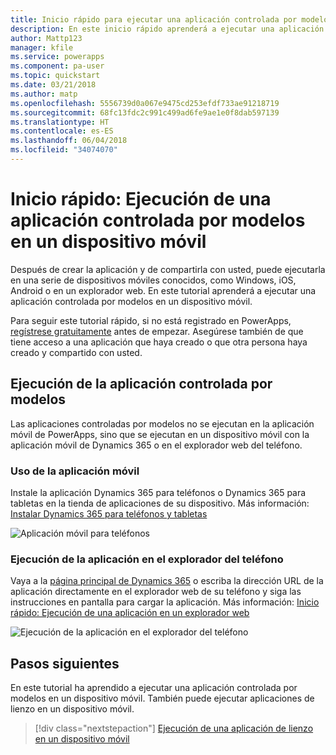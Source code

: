 ```yaml
---
title: Inicio rápido para ejecutar una aplicación controlada por modelos en un dispositivo móvil con PowerApps | Microsoft Docs
description: En este inicio rápido aprenderá a ejecutar una aplicación controlada por modelos en un dispositivo móvil.
author: Mattp123
manager: kfile
ms.service: powerapps
ms.component: pa-user
ms.topic: quickstart
ms.date: 03/21/2018
ms.author: matp
ms.openlocfilehash: 5556739d0a067e9475cd253efdf733ae91218719
ms.sourcegitcommit: 68fc13fdc2c991c499ad6fe9ae1e0f8dab597139
ms.translationtype: HT
ms.contentlocale: es-ES
ms.lasthandoff: 06/04/2018
ms.locfileid: "34074070"
---
```

# <a name="quickstart-run-a-model-driven-app-on-a-mobile-device"></a>Inicio rápido: Ejecución de una aplicación controlada por modelos en un dispositivo móvil

Después de crear la aplicación y de compartirla con usted, puede ejecutarla en una serie de dispositivos móviles conocidos, como Windows, iOS, Android o en un explorador web. En este tutorial aprenderá a ejecutar una aplicación controlada por modelos en un dispositivo móvil. 

Para seguir este tutorial rápido, si no está registrado en PowerApps, [regístrese gratuitamente](https://web.powerapps.com/signup?redirect=marketing&email=) antes de empezar. Asegúrese también de que tiene acceso a una aplicación que haya creado o que otra persona haya creado y compartido con usted.

## <a name="run-the-model-driven-app"></a>Ejecución de la aplicación controlada por modelos

Las aplicaciones controladas por modelos no se ejecutan en la aplicación móvil de PowerApps, sino que se ejecutan en un dispositivo móvil con la aplicación móvil de Dynamics 365 o en el explorador web del teléfono. 

### <a name="use-the-mobile-app"></a>Uso de la aplicación móvil
Instale la aplicación Dynamics 365 para teléfonos o Dynamics 365 para tabletas en la tienda de aplicaciones de su dispositivo. Más información: [Instalar Dynamics 365 para teléfonos y tabletas](https://docs.microsoft.com/dynamics365/customer-engagement/mobile-app/install-dynamics-365-for-phones-and-tablets)

 ![Aplicación móvil para teléfonos](media/run-app-client-model-driven/mobile-app-for-phone.png)

### <a name="run-in-your-phones-browser"></a>Ejecución de la aplicación en el explorador del teléfono
Vaya a la [página principal de Dynamics 365](https://home.dynamics.com) o escriba la dirección URL de la aplicación directamente en el explorador web de su teléfono y siga las instrucciones en pantalla para cargar la aplicación. Más información: [Inicio rápido: Ejecución de una aplicación en un explorador web](run-app-browser.md)

![Ejecución de la aplicación en el explorador del teléfono](media/run-app-client-model-driven/web-browser-on-phone.png)


## <a name="next-steps"></a>Pasos siguientes
En este tutorial ha aprendido a ejecutar una aplicación controlada por modelos en un dispositivo móvil. También puede ejecutar aplicaciones de lienzo en un dispositivo móvil.

> [!div class="nextstepaction"]
> [Ejecución de una aplicación de lienzo en un dispositivo móvil](run-app-client.md)
